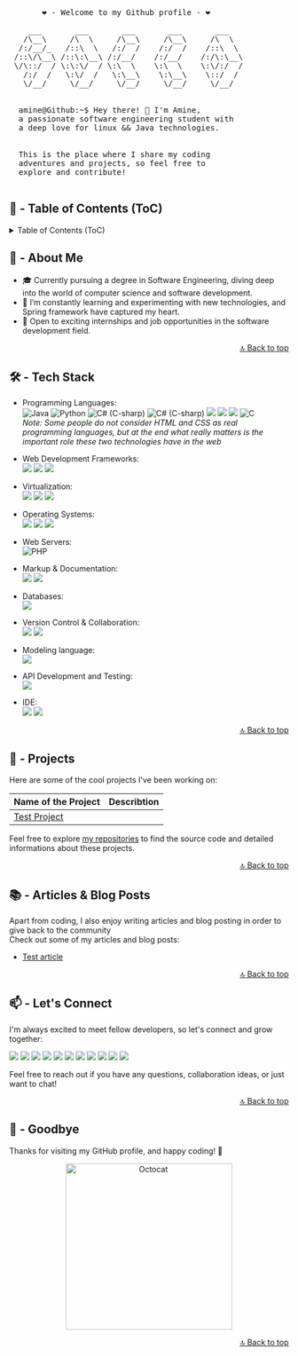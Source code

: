 <pre>
       ❤️ - Welcome to my Github profile - ❤️

    ___       ___       ___       ___       ___
   /\__\     /\  \     /\__\     /\__\     /\  \
  /:/__/_   /::\  \   /:/  /    /:/  /    /::\  \
 /::\/\__\ /::\:\__\ /:/__/    /:/__/    /:/\:\__\
 \/\::/  / \:\:\/  / \:\  \    \:\  \    \:\/:/  /
   /:/  /   \:\/  /   \:\__\    \:\__\    \::/  /
   \/__/     \/__/     \/__/     \/__/     \/__/


  amine@Github:~$ Hey there! 👋 I'm Amine,
  a passionate software engineering student with
  a deep love for linux && Java technologies.


  This is the place where I share my coding
  adventures and projects, so feel free to
  explore and contribute!

</pre>

## 📜️ - Table of Contents (ToC)

<details><summary>Table of Contents (ToC)</summary>

- [🙋️ - About Me](#------about-me)
- [🛠️ - Tech Stack](#------tech-stack)
- [🚀 - Projects](#-----projects)
- [📚 - Articles & Blog Posts](#-----articles---blog-posts)
- [📫 - Let's Connect](#-----let-s-connect)
- [👋️ - Goodbye](#------goodbye)

</details>

## 🙋️ - About Me

* 🎓 Currently pursuing a degree in Software Engineering, diving deep into the world of computer science and software development.
* 🌱 I’m constantly learning and experimenting with new technologies, and Spring framework have captured my heart.
* 💼 Open to exciting internships and job opportunities in the software development field.

<p align="right">
<a href="#%EF%B8%8F---table-of-contents-toc">🔝️ Back to top</a>
</p>


## 🛠️ - Tech Stack

* Programming Languages:<br>
    ![Java](https://img.shields.io/badge/Java-FFFFFF?style=for-the-badge&logo=openjdk&logoColor=black "Java")
    ![Python](https://img.shields.io/badge/python-3776AB?style=for-the-badge&logo=python&logoColor=white "Python")
    ![C# (C-sharp)](https://img.shields.io/badge/C-A8B9CC?style=for-the-badge&logo=c&logoColor=white "PHP")
    ![C# (C-sharp)](https://img.shields.io/badge/C%23-239120?style=for-the-badge&logo=c-sharp&logoColor=white "PHP")
    ![](https://img.shields.io/badge/HTML5-E34F26?style=for-the-badge&logo=html5&logoColor=white)
    ![](https://img.shields.io/badge/CSS3-1572B6?style=for-the-badge&logo=css3&logoColor=white)
    ![](https://img.shields.io/badge/JavaScript-F7DF1E?style=for-the-badge&logo=javascript&logoColor=black)
    ![C](https://img.shields.io/badge/PHP-777BB4?style=for-the-badge&logo=php&logoColor=white "PHP")<br>
    *Note: Some people do not consider HTML and CSS as real programming languages, but at the end what really matters is the important role these two technologies have in the web*

* Web Development Frameworks:<br>
    ![](https://img.shields.io/badge/Bootstrap-563D7C?style=for-the-badge&logo=bootstrap&logoColor=white)
    ![](https://img.shields.io/badge/Spring-6DB33F?style=for-the-badge&logo=spring&logoColor=white)
    ![](https://img.shields.io/badge/Spring_Boot-6DB33F?style=for-the-badge&logo=springboot&logoColor=white)

* Virtualization:<br>
    ![](https://img.shields.io/badge/Docker-2496ED?style=for-the-badge&logo=docker&logoColor=white)
    ![](https://img.shields.io/badge/virtualbox-183A61?style=for-the-badge&logo=virtualbox&logoColor=white)
    ![](https://img.shields.io/badge/vmware-607078?style=for-the-badge&logo=vmware&logoColor=white)

* Operating Systems:<br>
    ![](https://img.shields.io/badge/Linux-FCC624?style=for-the-badge&logo=linux&logoColor=black)
    ![](https://img.shields.io/badge/BASH-4EAA25?style=for-the-badge&logo=gnubash&logoColor=white)
    ![](https://img.shields.io/badge/windows-0078D6?style=for-the-badge&logo=windows11&logoColor=white)

* Web Servers:<br>
    ![](https://img.shields.io/badge/Apache-D22128?style=for-the-badge&logo=apache&logoColor=white "PHP")

* Markup & Documentation:<br>
    ![](https://img.shields.io/badge/LaTex-008080?style=for-the-badge&logo=latex&logoColor=white)
    ![](https://img.shields.io/badge/Markdown-000000?style=for-the-badge&logo=markdown&logoColor=white)

* Databases:<br>
    ![](https://img.shields.io/badge/mysql-4479A1?style=for-the-badge&logo=mysql&logoColor=white)

* Version Control & Collaboration:<br>
    ![](https://img.shields.io/badge/Git-F05032?style=for-the-badge&logo=git&logoColor=white)
    ![](https://img.shields.io/badge/GitHub-181717?style=for-the-badge&logo=github&logoColor=white)

* Modeling language:<br>
    ![](https://img.shields.io/badge/uml-FABD14?style=for-the-badge&logo=uml&logoColor=white)

* API Development and Testing:<br>
    ![](https://img.shields.io/badge/postman-FF6C37?style=for-the-badge&logo=postman&logoColor=white)

* IDE:<br>
    ![](https://img.shields.io/badge/visual_studio_code-007ACC?style=for-the-badge&logo=visualstudiocode&logoColor=white)
    ![](https://img.shields.io/badge/intellij_idea-000000?style=for-the-badge&logo=intellijidea&logoColor=white)


<p align="right">
<a href="#%EF%B8%8F---table-of-contents-toc">🔝️ Back to top</a>
</p>

## 🚀 - Projects

Here are some of the cool projects I've been working on:

| Name of the Project          | Describtion |
|------------------------------|-------------|
| [Test Project][test-project] |             |



Feel free to explore [my repositories][my-repos] to find the source code and detailed informations about these projects.


[test-project]: https://github.com/el-amine-404
[my-repos]: https://github.com/el-amine-404?tab=repositories

<p align="right">
<a href="#%EF%B8%8F---table-of-contents-toc">🔝️ Back to top</a>
</p>

## 📚 - Articles & Blog Posts

Apart from coding, I also enjoy writing articles and blog posting in order to give back to the community<br>
Check out some of my articles and blog posts:
* [Test article](https://www.youtube.com/watch?v=dQw4w9WgXcQ)

<p align="right">
<a href="#%EF%B8%8F---table-of-contents-toc">🔝️ Back to top</a>
</p>

## 📫 - Let's Connect

I'm always excited to meet fellow developers, so let's connect and grow together:

<a href="mailto:elhoujjajiamine@gmail.com" target="_blank"><img src="https://img.shields.io/badge/gmail-D14836?style=for-the-badge&logo=gmail&logoColor=white"></a>
<a href="https://www.instagram.com/" target="_blank"><img src="https://img.shields.io/badge/instagram-E4405F?style=for-the-badge&logo=instagram&logoColor=white"></a>
<a href="https://www.facebook.com/" target="_blank"><img src="https://img.shields.io/badge/facebook-1877F2?style=for-the-badge&logo=facebook&logoColor=white"></a>
<a href="https://www.tiktok.com/" target="_blank"><img src="https://img.shields.io/badge/twitter-1DA1F2?style=for-the-badge&logo=twitter&logoColor=white"></a>
<a href="https://twitter.com/" target="_blank"><img src="https://img.shields.io/badge/tiktok-000000?style=for-the-badge&logo=tiktok&logoColor=white" ></a>
<a href="https://stackoverflow.com/" target="_blank"><img src="https://img.shields.io/badge/Stack Overflow-FE7A16?style=for-the-badge&logo=stackoverflow&logoColor=white"></a>
<a href="https://www.reddit.com/" target="_blank"><img src="https://img.shields.io/badge/Reddit-FF4500?style=for-the-badge&logo=reddit&logoColor=white"></a>
<a href="https://dev.to/" target="_blank"><img src="https://img.shields.io/badge/dev.to-0A0A0A?style=for-the-badge&logo=devdotto&logoColor=white"></a>
<a href="https://quora.com/" target="_blank"><img src="https://img.shields.io/badge/quora-B92B27?style=for-the-badge&logo=quora&logoColor=white"></a>
<a href="https://medium.com/" target="_blank"><img src="https://img.shields.io/badge/Medium-12100E?style=for-the-badge&logo=medium&logoColor=white"></a>
<a href="https://hub.docker.com/" target="_blank"><img src="https://img.shields.io/badge/Docker Hub-2496ED?style=for-the-badge&logo=docker&logoColor=white"></a>



Feel free to reach out if you have any questions, collaboration ideas, or just want to chat!

<p align="right">
<a href="#%EF%B8%8F---table-of-contents-toc">🔝️ Back to top</a>
</p>

## 👋️ - Goodbye

Thanks for visiting my GitHub profile, and happy coding! 🚀

<p align="center">
<img alt="Octocat" width="300px" src="https://media0.giphy.com/media/du3J3cXyzhj75IOgvA/giphy.gif?ep=v1_gifs_search">
</p>

<p align="right">
<a href="#%EF%B8%8F---table-of-contents-toc">🔝️ Back to top</a>
</p>